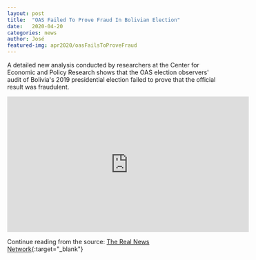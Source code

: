 ```yaml
---
layout: post
title:  "OAS Failed To Prove Fraud In Bolivian Election"
date:   2020-04-20
categories: news
author: José
featured-img: apr2020/oasFailsToProveFraud
---
```

A detailed new analysis conducted by researchers at the Center for Economic and
Policy Research shows that the OAS election observers' audit of Bolivia's 2019
presidential election failed to prove that the official result was fraudulent.

<p align="center">
<iframe width="560" height="315" src="https://www.youtube.com/embed/hfA8TGPY2Yc"
frameborder="0" allow="accelerometer; autoplay; encrypted-media; gyroscope;
picture-in-picture" allowfullscreen></iframe>
</p>

Continue reading from the source: [The Real News Network][the]{:target="_blank"}

[the]: https://therealnews.com/stories/oas-fails-prove-fraud-bolivia-election

